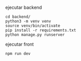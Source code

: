 ejecutar backend

    cd backend/
    python3 -m venv venv
    source venv/bin/activate
    pip install -r requirements.txt
    python manage.py runserver

ejecutar front

    npm run dev
    

